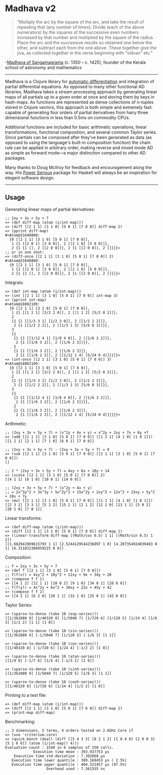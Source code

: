 # Madhava v2

>”Multiply the arc by the square of the arc, and take the result of repeating that (any number of times). Divide (each of the above numerators) by the squares of the successive even numbers increased by that number and multiplied by the square of the radius. Place the arc and the successive results so obtained one below the other, and subtract each from the one above. These together give the jiva, as collected together in the verse beginning with "vidvan" etc."

-[Madhava of Sangamagrama](https://en.wikipedia.org/wiki/Madhava_of_Sangamagrama) (c. 1350 – c. 1425), founder of the Kerala school of astronomy and mathematics

---

Madhava is a Clojure library for [automatic differentiation](https://en.wikipedia.org/wiki/Automatic_differentiation) and integration of partial differential equations. As opposed to many other functional AD libraries, Madhava takes a stream processing approach by generating linear maps of all partials up to a given order at once and storing them by keys in hash-maps. As functions are represented as dense collections of n-tuples stored in Clojure vectors, this approach is both simple and extremely fast: capable of generating four orders of partial derivatives from hairy three dimensional functions in less than 0.5ms on commodity CPUs.

Additional functions are included for basic arithmetic operations, linear transformations, functional composition, and several common Taylor series. Since partials can be composed after they've been generated as data (as opposed to using the language's built-in composition function) the chain rule can be applied in arbitrary order, making reverse and mixed mode AD as simple as forward mode&mdash;a major distinction compared to other AD packages.

Many thanks to Doug McIlroy for feedback and encouragement along the way. His [Power Serious](http://www.cs.dartmouth.edu/~doug/powser.html) package for Haskell will always be an inspiration for elegant software design.

---

## Usage

Generating linear maps of partial derivatives:

```
;; 2xy + 3x + 5y + 7
=> (def diff-map (atom (i/int-map)))
=> (diff [[2 1 1] [3 1 0] [5 0 1] [7 0 0]] diff-map 2)
=> (pprint diff-map)
#<Atom@31648880: 
  {0 [[2 1 1] [3 1 0] [5 0 1] [7 0 0]],
   1 {1 [[2 0 1] [3 0 0]], 2 [[2 1 0] [5 0 0]]},
   2 {1 {1 [], 2 [[2 0 0]]}, 2 {1 [[2 0 0]], 2 []}}}>
;; or in one shot:
=> (diff-once [[2 1 1] [3 1 0] [5 0 1] [7 0 0]] 2)
#<Atom@31648880: 
  {0 [[2 1 1] [3 1 0] [5 0 1] [7 0 0]],
   1 {1 [[2 0 1] [3 0 0]], 2 [[2 1 0] [5 0 0]]},
   2 {1 {1 [], 2 [[2 0 0]]}, 2 {1 [[2 0 0]], 2 []}}}>
```

Integrals:

```
=> (def int-map (atom (i/int-map)))
=> (int [[2 1 1] [3 1 0] [5 0 1] [7 0 0]] int-map 3)
=> (pprint int-map)
#<Atom@18802109: 
  {0 [[2 1 1] [3 1 0] [5 0 1] [7 0 0]],
   1 {1 [[1 2 1] [3/2 2 0]], 2 [[1 1 2] [5/2 0 2]]},
   2
   {1 {1 [[1/3 3 1] [1/2 3 0]], 2 [[1/2 2 2]]},
    2 {1 [[1/2 2 2]], 2 [[1/3 1 3] [5/6 0 3]]}},
   3
   {1
    {1 {1 [[1/12 4 1] [1/8 4 0]], 2 [[1/6 3 2]]},
     2 {1 [[1/6 3 2]], 2 [[1/6 2 3]]}},
    2
    {1 {1 [[1/6 3 2]], 2 [[1/6 2 3]]},
     2 {1 [[1/6 2 3]], 2 [[1/12 1 4] [5/24 0 4]]}}}}>
=> (int-once [[2 1 1] [3 1 0] [5 0 1] [7 0 0]] 3)
#<Atom@18802109: 
  {0 [[2 1 1] [3 1 0] [5 0 1] [7 0 0]],
   1 {1 [[1 2 1] [3/2 2 0]], 2 [[1 1 2] [5/2 0 2]]},
   2
   {1 {1 [[1/3 3 1] [1/2 3 0]], 2 [[1/2 2 2]]},
    2 {1 [[1/2 2 2]], 2 [[1/3 1 3] [5/6 0 3]]}},
   3
   {1
    {1 {1 [[1/12 4 1] [1/8 4 0]], 2 [[1/6 3 2]]},
     2 {1 [[1/6 3 2]], 2 [[1/6 2 3]]}},
    2
    {1 {1 [[1/6 3 2]], 2 [[1/6 2 3]]},
     2 {1 [[1/6 2 3]], 2 [[1/12 1 4] [5/24 0 4]]}}}}>
```

Arithmetic:

```
;; (2xy + 3x + 5y + 7) + (x^2y + 4x + y) = x^2y + 2xy + 7x + 6y +7
=> (add [[2 1 1] [3 1 0] [5 0 1] [7 0 0]] [[1 2 1] [4 1 0] [1 0 1]])
[[1 2 1] [2 1 1] [7 1 0] [6 0 1] [7 0 0]]

;; (2xy + 3x + 5y + 7) - (2xy + 3x + 5y + 7) = 0
=> (sub [[2 1 1] [3 1 0] [5 0 1] [7 0 0]] [[2 1 1] [3 1 0] [5 0 1] [7 0 0]])
[]

;; 2 * (2xy + 3x + 5y + 7) = 4xy + 6x + 10y + 14
=> (scale [[2 1 1] [3 1 0] [5 0 1] [7 0 0]] 2)
[[4 1 1] [6 1 0] [10 0 1] [14 0 0]]

;; (2xy + 3x + 5y + 7) * (x^2y + 4x + y)
;; = 2x^3y^2 + 3x^3y + 5x^2y^2 + 15x^2y + 2xy^2 + 12x^2 + 23xy + 5y^2 + 28x + 7y
=> (mul [[2 1 1] [3 1 0] [5 0 1] [7 0 0]] [[1 2 1] [4 1 0] [1 0 1]])
[[2 3 2] [3 3 1] [5 2 2] [15 2 1] [2 1 2] [12 2 0] [23 1 1] [5 0 2] [28 1 0] [7 0 1]]
```

Linear transforms:

```
=> (def diff-map (atom (i/int-map)))
=> (diff [[2 1 1] [3 1 0] [5 0 1] [7 0 0]] diff-map 1)
=> (linear-transform diff-map [(Math/cos 0.5) 1 1] [(Math/sin 0.5) 1 2])
[[1.682941969615793 1 1] [2.5244129544236897 1 0] [4.207354924039483 0 1] [6.311032386059225 0 0]]
```

Composition:

```
;; f = 2xy + 3x + 5y + 7
=> (def f [[2 1 1] [3 1 0] [5 0 1] [7 0 0]])
;; f(f(x)) = 4xy^2 + 10y^2 + 12xy + 9x + 34y + 28
=> (compose f f 1)
=> [[4 1 2] [12 1 1] [10 0 2] [9 1 0] [34 0 1] [28 0 0]]
;; f(f(y)) = 4x^2y + 6x^2 + 10xy + 22x + 45y + 42
=> (compose f f 2)
=> [[4 2 1] [6 2 0] [20 1 1] [32 1 0] [25 0 1] [42 0 0]]
```

Taylor Series:

```
=> (sparse-to-dense (take 10 (exp-series)))
[[1/362880 9] [1/40320 8] [1/5040 7] [1/720 6] [1/120 5] [1/24 4] [1/6 3] [1/2 2] [1 1] [1 0]]

=> (sparse-to-dense (take 10 (sin-series)))
[[1/362880 9] [-1/5040 7] [1/120 5] [-1/6 3] [1 1]]

=> (sparse-to-dense (take 10 (cos-series)))
[[1/40320 8] [-1/720 6] [1/24 4] [-1/2 2] [1 0]]

=> (sparse-to-dense (take 10 (atan-series)))
[[1/9 8] [-1/7 6] [1/5 4] [-1/3 2] [1 0]]

=> (sparse-to-dense (take 10 (sinh-series)))
[[1/362880 9] [1/5040 7] [1/120 5] [1/6 3] [1 1]]

=> (sparse-to-dense (take 10 (cosh-series)))
[[1/40320 8] [1/720 6] [1/24 4] [1/2 2] [1 0]]
```

Printing to a text file:

```
=> (def diff-map (atom (i/int-map)))
=> (diff [[2 1 1] [3 1 0] [5 0 1] [7 0 0]] diff-map 2)
=> (print-map diff-map)
```

Benchmarking:

```
;; 3 dimensions, 5 terms, 4 orders tested on 2.6GHz Core i7 
=> (use 'criterium.core)
=> (quick-bench (doall (diff [[5 4 3 3] [8 2 1 2] [1 0 4 0] [2 0 0 3] [5 1 0 0]] (atom (i/int-map)) 4)))
Evaluation count : 1548 in 6 samples of 258 calls.
             Execution time mean : 393.937753 µs
    Execution time std-deviation : 7.392668 µs
   Execution time lower quantile : 389.169453 µs ( 2.5%)
   Execution time upper quantile : 404.522457 µs (97.5%)
                   Overhead used : 7.561555 ns
```
